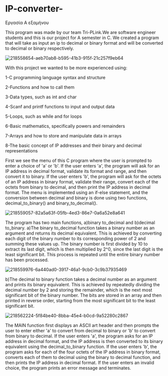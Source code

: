 # IP-converter-
Εργασία Α εξαμήνου 

This program was made by our team Tri-PLink.We are software engineer students and this is our project for A semester in C. We created a program that will take as input an ip to decimal or binary format and will be converted to decimal or binary respectively.

![218558654-aeb70ab8-b595-41b3-915f-21c257f9eb64](https://user-images.githubusercontent.com/116751641/218714931-be042646-d691-421c-bf4f-60152876d0ed.png)

With this project we wanted to be more experienced using:

1-C programming language syntax and structure

2-Functions and how to call them

3-Data types, such as int and char

4-Scanf and printf functions to input and output data

5-Loops, such as while and for loops

6-Basic mathematics, specifically powers and remainders

7-Arrays and how to store and manipulate data in arrays

8-The basic concept of IP addresses and their binary and decimal representations

First we see the menu of this C program where the user is prompted to enter a choice of 'a' or 'b'. If the user enters 'a', the program will ask for an IP address in decimal format, validate its format and range, and then convert it to binary. If the user enters 'b', the program will ask for the octets of an IP address in binary format, validate their range, convert each of the octets from binary to decimal, and then print the IP address in decimal format. The menu is implemented using an if-else statement, and the conversion between decimal and binary is done using two functions, decimal_to_binary() and binary_to_decimal().

![218559057-82a5a63f-05fb-4ed3-86e7-0a6a52e8a641](https://user-images.githubusercontent.com/116751641/218714995-74e00fdf-6fbf-41fa-842c-c8b718127827.png)

The program has two main functions, a)binary to_decimal and b)decimal to_binary. 
a)The binary to_decimal function takes a binary number as an argument and returns its decimal equivalent. This is achieved by converting each digit of the binary number to its corresponding power of 2 and summing these values up. The binary number is first divided by 10 to extract its last digit, which is then multiplied by 2^0, since the last digit is the least significant bit. This process is repeated until the entire binary number has been processed.

![218559976-6a440ad0-3917-46a1-9cb0-3c9b37935469](https://user-images.githubusercontent.com/116751641/218715021-5ed110a8-63b4-46a9-97dd-c41a8fa01848.png)

b)The decimal to binary function takes a decimal number as an argument and prints its binary equivalent. This is achieved by repeatedly dividing the decimal number by 2 and storing the remainder, which is the next most significant bit of the binary number. The bits are stored in an array and then printed in reverse order, starting from the most significant bit to the least significant bit.

![218562224-5f84be40-8bba-45e4-b0cd-9a52280c2867](https://user-images.githubusercontent.com/116751641/218715050-cffac4e3-32e8-43d4-93a4-93805e439e03.png)

The MAIN function first displays an ASCII art header and then prompts the user to enter either 'a' to convert from decimal to binary or 'b' to convert from binary to decimal. If the user enters 'a', the program asks for an IP address in decimal format, and the IP address is then converted to its binary equivalent using the decimal_to_binary function. If the user enters 'b', the program asks for each of the four octets of the IP address in binary format, converts each of them to decimal using the binary to decimal function, and then prints the IP address in decimal format. If the user enters an invalid choice, the program prints an error message and terminates.

